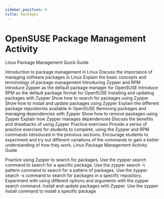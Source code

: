 ```yaml
---
sidebar_position: 8
title: Packages
---
```


# OpenSUSE Package Management Activity

Linux Package Management Quick Guide

Introduction to package management in Linux
Discuss the importance of managing software packages in Linux
Explain the basic concepts and terminology of package management
Introducing Zypper and RPM
Introduce Zypper as the default package manager for OpenSUSE
Introduce RPM as the default package format for OpenSUSE
Installing and updating packages with Zypper
Show how to search for packages using Zypper
Show how to install and update packages using Zypper
Explain the different package repositories available in OpenSUSE
Removing packages and managing dependencies with Zypper
Show how to remove packages using Zypper
Explain how Zypper manages dependencies
Discuss the benefits and drawbacks of using Zypper
Practice exercises
Provide a series of practice exercises for students to complete, using the Zypper and RPM commands introduced in the previous sections.
Encourage students to experiment and try out different variations of the commands to gain a better understanding of how they work.
Linux Package Management Activity Guide

Practice using Zypper to search for packages.
Use the zypper search command to search for a specific package.
Use the zypper search -t pattern command to search for a pattern of packages.
Use the zypper search -s command to search for packages in a specific repository.
Experiment with using different options and arguments with the zypper search command.
Install and update packages with Zypper.
Use the zypper install command to install a specific package